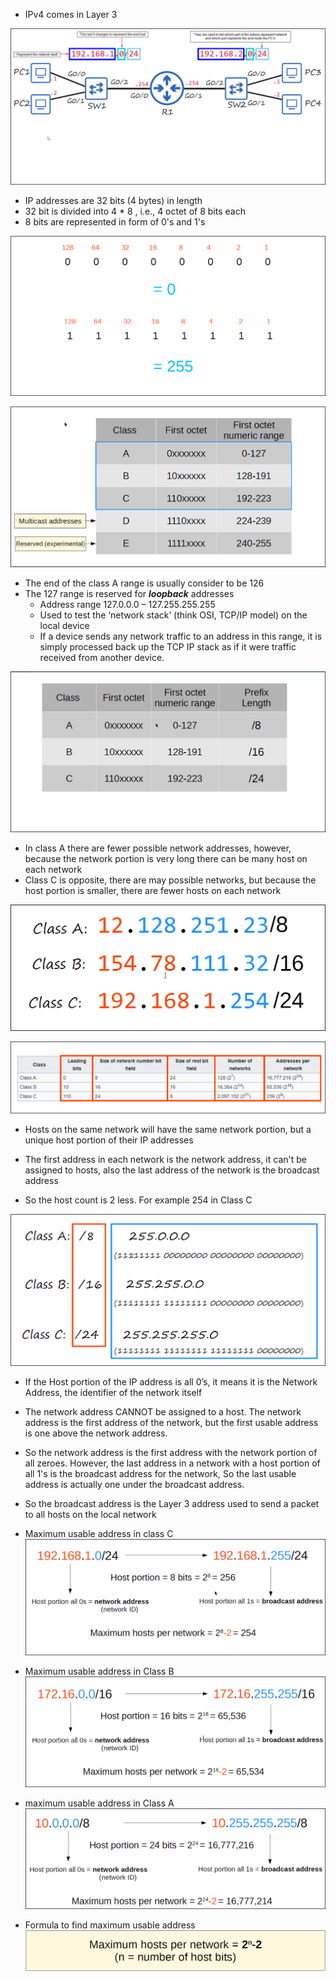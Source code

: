 - IPv4 comes in Layer 3 

![basic routing](basic%20routing.png)

- IP addresses are 32 bits (4 bytes) in length
- 32 bit is divided into 4 * 8 , i.e., 4 octet of 8 bits each
- 8 bits are represented in form of 0's and 1's

![max and min via binary](max%20and%20min%20via%20binary.png)

![IPv4 classes](IPv4%20classes.png)

- The end of the class A range is usually consider to be 126 
- The 127 range is reserved for ***loopback*** addresses
	- Address range 127.0.0.0 – 127.255.255.255
	- Used to test the ‘network stack’ (think OSI, TCP/IP model) on the
	   local device
	- If a device sends any network traffic to an address in this range, it is simply processed back up the TCP IP stack as if it were traffic received from another device.

![IP classes and there prefix](IP%20classes%20and%20there%20prefix.png)

- In class A there are fewer possible network addresses, however, because the network portion is very long there can be many host on each network
- Class C is opposite, there are may possible networks, but because the host portion is smaller, there are fewer hosts on each network

![example of classes](example%20of%20classes.png)

![table for network and per addresses](table%20for%20network%20and%20per%20addresses.png)

- Hosts on the same network will have the same network portion, but a unique host portion of their IP addresses

- The first address in each network is the network address, it can't be assigned to hosts, also the last address of the network is the broadcast address
- So the host count is 2 less. For example 254 in Class C

![netmask](netmask.png)

- If the Host portion of the IP address is all 0’s, it means it is the Network Address, the identifier of the network itself
- The network address CANNOT be assigned to a host. The network address is the first address of the network, but the first usable address is one above the network address.
- So the network address is the first address with the network portion of all zeroes. However, the last address in a network with a host portion of all 1's is the broadcast address for the network, So the last usable address is actually one under the broadcast address.
- So the broadcast address is the Layer 3 address used to send a packet to all hosts on the local network

- Maximum usable address in class C
	![max class C](max%20class%20C.png)


- Maximum usable address in Class B
	![max class B](max%20class%20B.png)

- maximum usable address in Class A
	![max class A](max%20class%20A.png)

- Formula to find maximum usable address
	![Formula for Max usable address](Formula%20for%20Max%20usable%20address.png)
